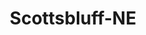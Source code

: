 ---
title: Scottsbluff-NE
slug: scottsbluff-ne
f_state:
- cms/state/nebraska.md
f_locations:
- cms/payday-loan/advance-america-2058.md
- cms/payday-loan/advance-america-2063.md
- cms/payday-loan/check-into-cash-12228.md
- cms/payday-loan/check-into-cash-inc-13082.md
- cms/payday-loan/check-rite-14016.md
- cms/payday-loan/direct-check-15859.md
- cms/payday-loan/direct-check-15862.md
- cms/payday-loan/mister-money-usa-20966.md
- cms/payday-loan/payday-usa-24110.md
- cms/payday-loan/payday-usa-24114.md
- cms/payday-loan/whitetail-28797.md
updated-on: '2024-05-30T13:41:28.615Z'
created-on: '2024-05-30T13:41:28.615Z'
published-on: '2024-05-30T13:54:32.469Z'
f_city: Scottsbluff
layout: '[city].html'
tags: city
---